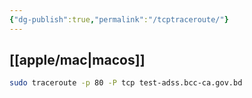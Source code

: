 ```yaml
---
{"dg-publish":true,"permalink":"/tcptraceroute/"}
---
```



## [[apple/mac\|macos]]

```bash
sudo traceroute -p 80 -P tcp test-adss.bcc-ca.gov.bd
```	